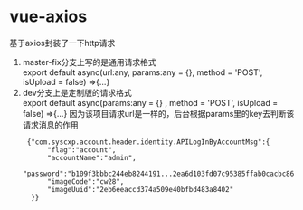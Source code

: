 # vue-axios
基于axios封装了一下http请求

1. master-fix分支上写的是通用请求格式  
	export default async(url:any, params:any = {}, method = 'POST', isUpload = false) =>{...}
2. dev分支上是定制版的请求格式  
	export default async(params:any = {} , method = 'POST', isUpload = false) =>{...}
    因为该项目请求url是一样的，后台根据params里的key去判断该请求消息的作用
    ```
     {"com.syscxp.account.header.identity.APILogInByAccountMsg":{
          "flag":"account",
          "accountName":"admin",
          "password":"b109f3bbbc244eb8244191...2ea6d103fd07c95385ffab0cacbc86",
          "imageCode":"cw28",
          "imageUuid":"2eb6eeaccd374a509e40bfbd483a8402"
      }}
      ```
